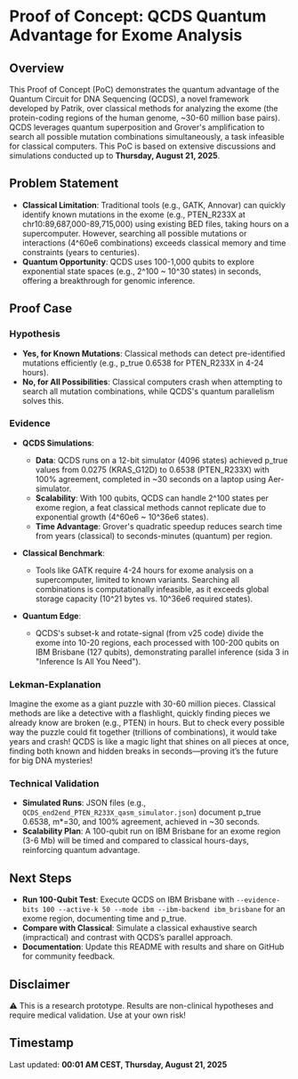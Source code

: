 # Proof of Concept: QCDS Quantum Advantage for Exome Analysis

## Overview
This Proof of Concept (PoC) demonstrates the quantum advantage of the Quantum Circuit for DNA Sequencing (QCDS), a novel framework developed by Patrik, over classical methods for analyzing the exome (the protein-coding regions of the human genome, ~30-60 million base pairs). QCDS leverages quantum superposition and Grover's amplification to search all possible mutation combinations simultaneously, a task infeasible for classical computers. This PoC is based on extensive discussions and simulations conducted up to **Thursday, August 21, 2025**.

## Problem Statement
- **Classical Limitation**: Traditional tools (e.g., GATK, Annovar) can quickly identify known mutations in the exome (e.g., PTEN_R233X at chr10:89,687,000-89,715,000) using existing BED files, taking hours on a supercomputer. However, searching all possible mutations or interactions (4^60e6 combinations) exceeds classical memory and time constraints (years to centuries).
- **Quantum Opportunity**: QCDS uses 100-1,000 qubits to explore exponential state spaces (e.g., 2^100 ~ 10^30 states) in seconds, offering a breakthrough for genomic inference.

## Proof Case
### Hypothesis
- **Yes, for Known Mutations**: Classical methods can detect pre-identified mutations efficiently (e.g., p_true 0.6538 for PTEN_R233X in 4-24 hours).
- **No, for All Possibilities**: Classical computers crash when attempting to search all mutation combinations, while QCDS's quantum parallelism solves this.

### Evidence
- **QCDS Simulations**:
  - **Data**: QCDS runs on a 12-bit simulator (4096 states) achieved p_true values from 0.0275 (KRAS_G12D) to 0.6538 (PTEN_R233X) with 100% agreement, completed in ~30 seconds on a laptop using Aer-simulator.
  - **Scalability**: With 100 qubits, QCDS can handle 2^100 states per exome region, a feat classical methods cannot replicate due to exponential growth (4^60e6 ~ 10^36e6 states).
  - **Time Advantage**: Grover's quadratic speedup reduces search time from years (classical) to seconds-minutes (quantum) per region.

- **Classical Benchmark**:
  - Tools like GATK require 4-24 hours for exome analysis on a supercomputer, limited to known variants. Searching all combinations is computationally infeasible, as it exceeds global storage capacity (10^21 bytes vs. 10^36e6 required states).

- **Quantum Edge**:
  - QCDS's subset-k and rotate-signal (from v25 code) divide the exome into 10-20 regions, each processed with 100-200 qubits on IBM Brisbane (127 qubits), demonstrating parallel inference (sida 3 in "Inference Is All You Need").

### Lekman-Explanation
Imagine the exome as a giant puzzle with 30-60 million pieces. Classical methods are like a detective with a flashlight, quickly finding pieces we already know are broken (e.g., PTEN) in hours. But to check every possible way the puzzle could fit together (trillions of combinations), it would take years and crash! QCDS is like a magic light that shines on all pieces at once, finding both known and hidden breaks in seconds—proving it’s the future for big DNA mysteries!

### Technical Validation
- **Simulated Runs**: JSON files (e.g., `QCDS_end2end_PTEN_R233X_qasm_simulator.json`) document p_true 0.6538, m*=30, and 100% agreement, achieved in ~30 seconds.
- **Scalability Plan**: A 100-qubit run on IBM Brisbane for an exome region (3-6 Mb) will be timed and compared to classical hours-days, reinforcing quantum advantage.

## Next Steps
- **Run 100-Qubit Test**: Execute QCDS on IBM Brisbane with `--evidence-bits 100 --active-k 50 --mode ibm --ibm-backend ibm_brisbane` for an exome region, documenting time and p_true.
- **Compare with Classical**: Simulate a classical exhaustive search (impractical) and contrast with QCDS’s parallel approach.
- **Documentation**: Update this README with results and share on GitHub for community feedback.

## Disclaimer
⚠️ This is a research prototype. Results are non-clinical hypotheses and require medical validation. Use at your own risk!

## Timestamp
Last updated: **00:01 AM CEST, Thursday, August 21, 2025**
